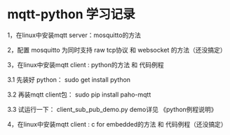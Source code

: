 # mqtt-python 学习记录
1，在linux中安装mqtt server：mosquitto的方法

2，配置 mosquitto 为同时支持 raw tcp协议 和 websocket 的方法（还没搞定）

3，在linux中安装mqtt client : python的方法 和 代码例程

  3.1 先装好 python： sudo get install python
  
  3.2 再装mqtt client包： sudo pip install paho-mqtt
  
  3.3 试运行一下： client_sub_pub_demo.py    demo详见 《python例程说明》

4，在linux中安装mqtt client : c for embedded的方法 和 代码例程（还没搞定）
